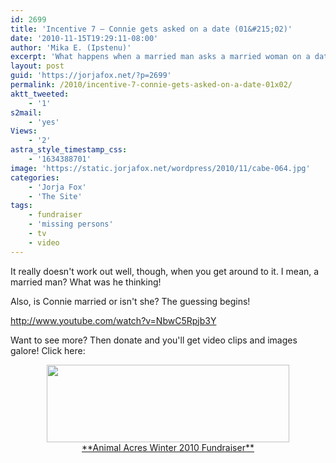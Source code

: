 ```yaml
---
id: 2699
title: 'Incentive 7 — Connie gets asked on a date (01&#215;02)'
date: '2010-11-15T19:29:11-08:00'
author: 'Mika E. (Ipstenu)'
excerpt: 'What happens when a married man asks a married woman on a date?  Nothing good!'
layout: post
guid: 'https://jorjafox.net/?p=2699'
permalink: /2010/incentive-7-connie-gets-asked-on-a-date-01x02/
aktt_tweeted:
    - '1'
s2mail:
    - 'yes'
Views:
    - '2'
astra_style_timestamp_css:
    - '1634388701'
image: 'https://static.jorjafox.net/wordpress/2010/11/cabe-064.jpg'
categories:
    - 'Jorja Fox'
    - 'The Site'
tags:
    - fundraiser
    - 'missing persons'
    - tv
    - video
---
```


It really doesn't work out well, though, when you get around to it. I mean, a married man? What was he thinking!

Also, is Connie married or isn't she? The guessing begins!

http://www.youtube.com/watch?v=NbwC5Rpjb3Y

Want to see more? Then donate and you'll get video clips and images galore!  Click here:
<center><a href="http://www.crowdrise.com/jfo-animalacres2010/fundraiser/jorjafoxonline"><img src="//static.jorjafox.net/wordpress/2010/11/crowdrise.jpg" alt="" title="crowdrise" width="388" height="124" class="aligncenter size-full wp-image-2683" /><br />**Animal Acres Winter 2010 Fundraiser**</a></center>
